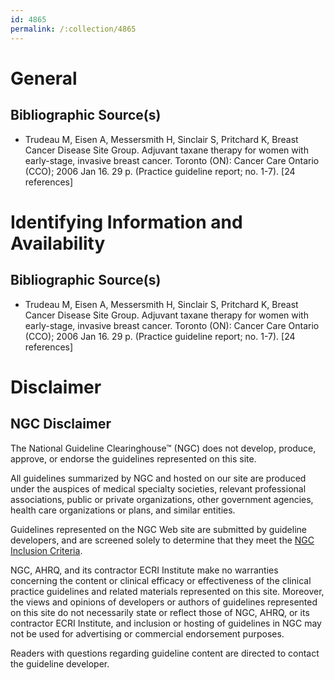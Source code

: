 ```yaml
---
id: 4865
permalink: /:collection/4865
---
```


# General

## Bibliographic Source(s)

- Trudeau M, Eisen A, Messersmith H, Sinclair S, Pritchard K, Breast Cancer Disease Site Group. Adjuvant taxane therapy for women with early-stage, invasive breast cancer. Toronto (ON): Cancer Care Ontario (CCO); 2006 Jan 16. 29 p. (Practice guideline report; no. 1-7). [24 references]

# Identifying Information and Availability

## Bibliographic Source(s)

- Trudeau M, Eisen A, Messersmith H, Sinclair S, Pritchard K, Breast Cancer Disease Site Group. Adjuvant taxane therapy for women with early-stage, invasive breast cancer. Toronto (ON): Cancer Care Ontario (CCO); 2006 Jan 16. 29 p. (Practice guideline report; no. 1-7). [24 references]

# Disclaimer

## NGC Disclaimer

The National Guideline Clearinghouse™ (NGC) does not develop, produce, approve, or endorse the guidelines represented on this site.

All guidelines summarized by NGC and hosted on our site are produced under the auspices of medical specialty societies, relevant professional associations, public or private organizations, other government agencies, health care organizations or plans, and similar entities.

Guidelines represented on the NGC Web site are submitted by guideline developers, and are screened solely to determine that they meet the [NGC Inclusion Criteria](/help-and-about/summaries/inclusion-criteria).

NGC, AHRQ, and its contractor ECRI Institute make no warranties concerning the content or clinical efficacy or effectiveness of the clinical practice guidelines and related materials represented on this site. Moreover, the views and opinions of developers or authors of guidelines represented on this site do not necessarily state or reflect those of NGC, AHRQ, or its contractor ECRI Institute, and inclusion or hosting of guidelines in NGC may not be used for advertising or commercial endorsement purposes.

Readers with questions regarding guideline content are directed to contact the guideline developer.

